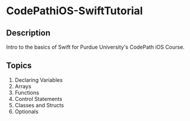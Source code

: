 # CodePathiOS-SwiftTutorial

## Description
Intro to the basics of Swift for Purdue University's CodePath iOS Course.

## Topics
1. Declaring Variables
2. Arrays
3. Functions
4. Control Statements
5. Classes and Structs
6. Optionals

